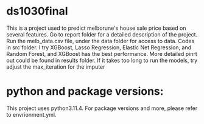 # ds1030final
This is a project used to predict melborune's house sale price based on several features. Go to report folder for a detailed description of the project.
Run the melb_data.csv file, under the data folder for access to data.
Codes in src folder. I try XGBoost, Lasso Regression, Elastic Net Regression, and Random Forest, and XGBoost has the best performance. 
More detailed pinrt out could be found in results folder.
If it takes too long to run the models, try adjust the max_iteration for the imputer 

# python and package versions:
This project uses python3.11.4. For package versions and more, please refer to envrionment.yml.
